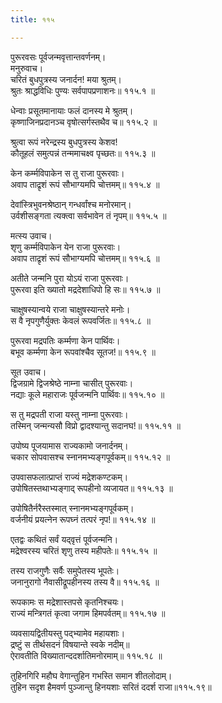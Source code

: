 ```yaml
---
title: ११५

---
```

पुरूरवसः पूर्वजन्मवृत्तान्तवर्णनम्।  
मनुरुवाच।  
चरितं बुधपुत्रस्य जनार्दन! मया श्रुतम्।  
श्रुतः श्राद्धविधिः पुण्यः सर्वपापप्रणाशनः॥ ११५.१ ॥  
  
धेन्वाः प्रसूतमानायाः फलं दानस्य मे श्रुतम्।  
कृष्णाजिनप्रदानञ्च वृषोत्सर्गस्तथैव च॥ ११५.२ ॥  
  
श्रुत्वा रूपं नरेन्द्रस्य बुधपुत्रस्य केशव!  
कौतूहलं समुत्पन्नं तन्ममाचक्ष्व पृच्छतः॥ ११५.३ ॥  
  
केन कर्म्मविपाकेन स तु राजा पुरूरवाः।  
अवाप ताद्रृशं रूपं सौभाग्यमपि चोत्तमम्॥ ११५.४ ॥  
  
देवांस्त्रिभुवनश्रेष्ठान् गन्धर्वांश्च मनोरमान्।  
उर्वशीसङ्गता त्यक्त्वा सर्वभावेन तं नृपम्॥ ११५.५ ॥  
  
मत्स्य उवाच।  
शृणु कर्म्मविपाकेन येन राजा पुरूरवाः।  
अवाप ताद्रृशं रूपं सौभाग्यमपि चोत्तमम्॥ ११५.६ ॥  
  
अतीते जन्मनि पुरा योऽयं राजा पुरूरवाः।  
पुरूरवा इति ख्यातो मद्रदेशाधिपो हि सः॥ ११५.७ ॥  
  
चाक्षुषस्यान्वये राजा चाक्षुषस्यान्तरे मनोः।  
स वै नृपगुणैर्युक्तः केवलं रूपवर्जितः॥ ११५.८ ॥  
  
पुरूरवा मद्रपतिः कर्म्मणा केन पार्थिवः।  
बभूव कर्म्मणा केन रूपवांश्चैव सूतज!॥ ११५.९ ॥  
  
सूत उवाच।  
द्विजग्रामे द्विजश्रेष्ठे नाम्ना चासीत् पुरूरवाः।  
नद्याः कूले महाराजः पूर्वजन्मनि पार्थिवः॥ ११५.१० ॥  
  
स तु मद्रपती राजा यस्तु नाम्ना पुरूरवाः।  
तस्मिन् जन्मन्यसौ विप्रो द्वादश्यान्तु सदानघ!॥ ११५.११ ॥  
  
उपोष्य पूजयामास राज्यकामो जनार्दनम्।  
चकार सोपवासश्च स्नानमभ्यङ्गपूर्वकम्॥ ११५.१२ ॥  
  
उपवासफलात्प्राप्तं राज्यं मद्रेशकण्टकम्।  
उपोषितस्तथाभ्यङ्गाद् रूपहीनो व्यजायत॥ ११५.१३ ॥  
  
उपोषितैर्नरैस्तस्मात् स्नानमभ्यङ्गपूर्वकम्।  
वर्जनीयं प्रयत्नेन रूपघ्नं तत्परं नृप!॥ ११५.१४ ॥  
  
एतद्वः कथितं सर्वं यद्‌वृत्तं पूर्वजन्मनि।  
मद्रेश्वरस्य चरितं शृणु तस्य महीपतेः॥ ११५.१५ ॥  
  
तस्य राजगुणैः सर्वैः समुपेतस्य भूपतेः।  
जनानुरागो नैवासीद्रूपहीनस्य तस्य वै॥ ११५.१६ ॥  
  
रूपकामः स मद्रेशास्तपसे कृतनिश्चयः।  
राज्यं मन्त्रिगतं कृत्वा जगाम हिमपर्वतम्॥ ११५.१७ ॥  
  
व्यवसायद्वितीयस्तु पद्‌भ्यामेव महायशाः।  
द्रष्टुं स तीर्थसदनं विषयान्ते स्वके नदीम्॥  
ऐरावतीति विख्यातान्ददर्शातिमनोरमाम्॥ ११५.१८ ॥  
  
तुहिनगिरि महौघ वेगान्तुहिन गभस्ति समान शीतलोदाम्।  
तुहिन सदृश हैमवर्ण पुञ्जान्तु हिनयशाः सरितं ददर्श राजा॥११५.१९॥